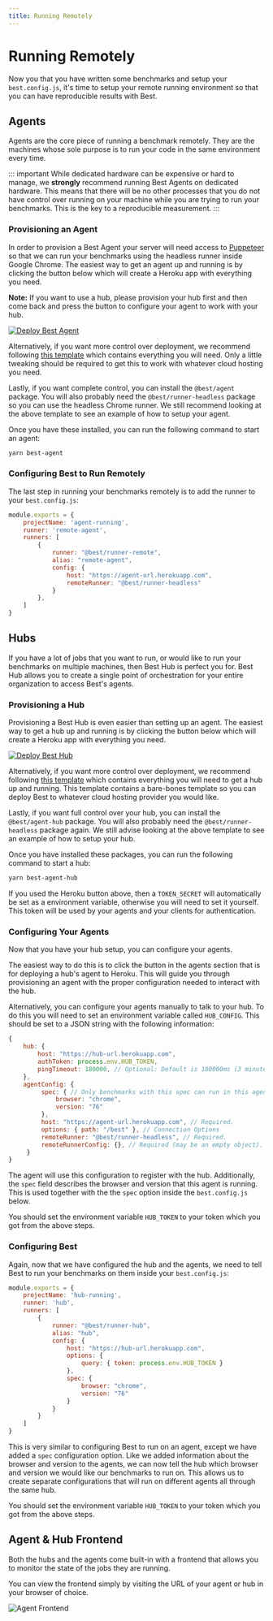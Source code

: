 ```yaml
---
title: Running Remotely
---
```


# Running Remotely
Now you that you have written some benchmarks and setup your `best.config.js`, it's time to setup your remote running environment so that you can have reproducible results with Best.

## Agents
Agents are the core piece of running a benchmark remotely. They are the machines whose sole purpose is to run your code in the same environment every time.

::: important
While dedicated hardware can be expensive or hard to manage, we **strongly** recommend running Best Agents on dedicated hardware. This means that there will be no other processes that you do not have control over running on your machine while you are trying to run your benchmarks. This is the key to a reproducible measurement.
:::

### Provisioning an Agent
In order to provision a Best Agent your server will need access to [Puppeteer](https://github.com/GoogleChrome/puppeteer) so that we can run your benchmarks using the headless runner inside Google Chrome. The easiest way to get an agent up and running is by clicking the button below which will create a Heroku app with everything you need.

**Note:** If you want to use a hub, please provision your hub first and then come back and press the button to configure your agent to work with your hub.

[![Deploy Best Agent](https://www.herokucdn.com/deploy/button.svg)](https://heroku.com/deploy?template=https://github.com/salesforce/best-heroku-deploy/tree/agent)

Alternatively, if you want more control over deployment, we recommend following [this template](https://github.com/salesforce/best-heroku-deploy/tree/agent) which contains everything you will need. Only a little tweaking should be required to get this to work with whatever cloud hosting you need.

Lastly, if you want complete control, you can install the `@best/agent` package. You will also probably need the `@best/runner-headless` package so you can use the headless Chrome runner. We still recommend looking at the above template to see an example of how to setup your agent.

Once you have these installed, you can run the following command to start an agent:
```sh
yarn best-agent
```

### Configuring Best to Run Remotely
The last step in running your benchmarks remotely is to add the runner to your `best.config.js`:
```js
module.exports = {
    projectName: 'agent-running',
    runner: 'remote-agent',
    runners: [
        {
            runner: "@best/runner-remote",
            alias: "remote-agent",
            config: {
                host: "https://agent-url.herokuapp.com",
                remoteRunner: "@best/runner-headless"
            }
        },
    ]
}
```

## Hubs
If you have a lot of jobs that you want to run, or would like to run your benchmarks on multiple machines, then Best Hub is perfect you for. Best Hub allows you to create a single point of orchestration for your entire organization to access Best's agents.

### Provisioning a Hub
Provisioning a Best Hub is even easier than setting up an agent. The easiest way to get a hub up and running is by clicking the button below which will create a Heroku app with everything you need.

[![Deploy Best Hub](https://www.herokucdn.com/deploy/button.svg)](https://heroku.com/deploy?template=https://github.com/salesforce/best-heroku-deploy/tree/hub)

Alternatively, if you want more control over deployment, we recommend following [this template](https://github.com/salesforce/best-heroku-deploy/tree/hub) which contains everything you will need to get a hub up and running. This template contains a bare-bones template so you can deploy Best to whatever cloud hosting provider you would like.

Lastly, if you want full control over your hub, you can install the `@best/agent-hub` package. You will also probably need the `@best/runner-headless` package again. We still advise looking at the above template to see an example of how to setup your hub.

Once you have installed these packages, you can run the following command to start a hub:
```sh
yarn best-agent-hub
```

If you used the Heroku button above, then a `TOKEN_SECRET` will automatically be set as a environment variable, otherwise you will need to set it yourself. This token will be used by your agents and your clients for authentication.

### Configuring Your Agents
Now that you have your hub setup, you can configure your agents.

The easiest way to do this is to click the button in the agents section that is for deploying a hub's agent to Heroku. This will guide you through provisioning an agent with the proper configuration needed to interact with the hub.

Alternatively, you can configure your agents manually to talk to your hub. To do this you will need to set an environment variable called `HUB_CONFIG`. This should be set to a JSON string with the following information:

```js
{
    hub: {
        host: "https://hub-url.herokuapp.com",
        authToken: process.env.HUB_TOKEN,
        pingTimeout: 180000, // Optional: Default is 180000ms (3 minutes).
    },
    agentConfig: {
         spec: { // Only benchmarks with this spec can run in this agent.
             browser: "chrome",
             version: "76"
         },
         host: "https://agent-url.herokuapp.com", // Required.
         options: { path: "/best" }, // Connection Options
         remoteRunner: "@best/runner-headless", // Required.
         remoteRunnerConfig: {}, // Required (may be an empty object).
     }
}
```

The agent will use this configuration to register with the hub. Additionally, the `spec` field describes the browser and version that this agent is running. This is used together with the the `spec` option inside the `best.config.js` below.

You should set the environment variable `HUB_TOKEN` to your token which you got from the above steps.

### Configuring Best
Again, now that we have configured the hub and the agents, we need to tell Best to run your benchmarks on them inside your `best.config.js`:

```js
module.exports = {
    projectName: 'hub-running',
    runner: 'hub',
    runners: [
        {
            runner: "@best/runner-hub",
            alias: "hub",
            config: {
                host: "https://hub-url.herokuapp.com",
                options: {
                    query: { token: process.env.HUB_TOKEN }
                },
                spec: {
                    browser: "chrome",
                    version: "76"
                }
            }
        }
    ]
}
```

This is very similar to configuring Best to run on an agent, except we have added a `spec` configuration option. Like we added information about the browser and version to the agents, we can now tell the hub which browser and version we would like our benchmarks to run on. This allows us to create separate configurations that will run on different agents all through the same hub.

You should set the environment variable `HUB_TOKEN` to your token which you got from the above steps.

## Agent & Hub Frontend
Both the hubs and the agents come built-in with a frontend that allows you to monitor the state of the jobs they are running. 

You can view the frontend simply by visiting the URL of your agent or hub in your browser of choice.

<img class="window-capture" src="/assets/images/agent_frontend.png" alt="Agent Frontend">
